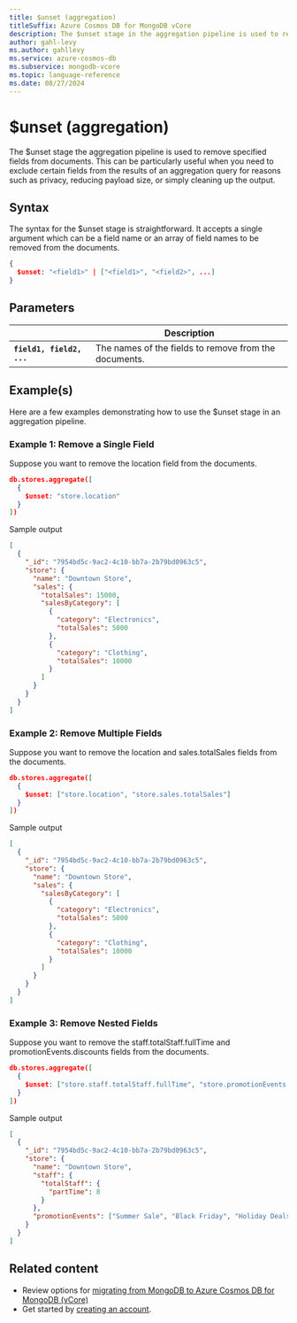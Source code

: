 ```yaml
---
title: $unset (aggregation)
titleSuffix: Azure Cosmos DB for MongoDB vCore
description: The $unset stage in the aggregation pipeline is used to remove specified fields from documents.
author: gahl-levy
ms.author: gahllevy
ms.service: azure-cosmos-db
ms.subservice: mongodb-vcore
ms.topic: language-reference
ms.date: 08/27/2024
---
```


# $unset (aggregation)
The $unset stage the aggregation pipeline is used to remove specified fields from documents. This can be particularly useful when you need to exclude certain fields from the results of an aggregation query for reasons such as privacy, reducing payload size, or simply cleaning up the output.

## Syntax
The syntax for the $unset stage is straightforward. It accepts a single argument which can be a field name or an array of field names to be removed from the documents.

```json
{
  $unset: "<field1>" | ["<field1>", "<field2>", ...]
}
```

## Parameters

| | Description |
| --- | --- |
| **`field1, field2, ...`** | The names of the fields to remove from the documents. |

## Example(s)
Here are a few examples demonstrating how to use the $unset stage in an aggregation pipeline.

### Example 1: Remove a Single Field
Suppose you want to remove the location field from the documents.

```json
db.stores.aggregate([
  {
    $unset: "store.location"
  }
])
```
Sample output
```json
[
  {
    "_id": "7954bd5c-9ac2-4c10-bb7a-2b79bd0963c5",
    "store": {
      "name": "Downtown Store",
      "sales": {
        "totalSales": 15000,
        "salesByCategory": [
          {
            "category": "Electronics",
            "totalSales": 5000
          },
          {
            "category": "Clothing",
            "totalSales": 10000
          }
        ]
      }
    }
  }
]
```

### Example 2: Remove Multiple Fields
Suppose you want to remove the location and sales.totalSales fields from the documents.

```json
db.stores.aggregate([
  {
    $unset: ["store.location", "store.sales.totalSales"]
  }
])
```
Sample output
```json
[
  {
    "_id": "7954bd5c-9ac2-4c10-bb7a-2b79bd0963c5",
    "store": {
      "name": "Downtown Store",
      "sales": {
        "salesByCategory": [
          {
            "category": "Electronics",
            "totalSales": 5000
          },
          {
            "category": "Clothing",
            "totalSales": 10000
          }
        ]
      }
    }
  }
]
```

### Example 3: Remove Nested Fields
Suppose you want to remove the staff.totalStaff.fullTime and promotionEvents.discounts fields from the documents.

```json
db.stores.aggregate([
  {
    $unset: ["store.staff.totalStaff.fullTime", "store.promotionEvents.discounts"]
  }
])
```
Sample output
```json
[
  {
    "_id": "7954bd5c-9ac2-4c10-bb7a-2b79bd0963c5",
    "store": {
      "name": "Downtown Store",
      "staff": {
        "totalStaff": {
          "partTime": 8
        }
      },
      "promotionEvents": ["Summer Sale", "Black Friday", "Holiday Deals"]
    }
  }
]
```

## Related content

- Review options for [migrating from MongoDB to Azure Cosmos DB for MongoDB (vCore)](../../migration-options.md)
- Get started by [creating an account](../../quickstart-portal.md).